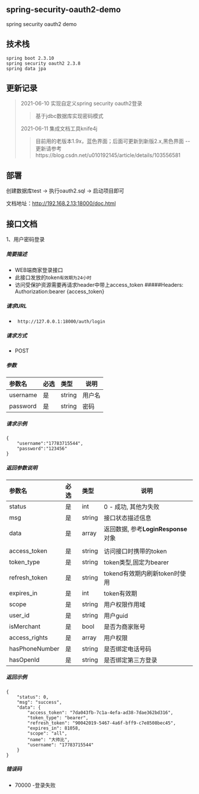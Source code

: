 ## spring-security-oauth2-demo
spring security oauth2 demo

## 技术栈
``` 
spring boot 2.3.10
spring security oauth2 2.3.8
spring data jpa
```

## 更新记录
> 2021-06-10 实现自定义spring security oauth2登录
>> 基于jdbc数据库实现密码模式
>
> 2021-06-11 集成文档工具knife4j
>> 目前用的老版本1.9x，蓝色界面；后面可更新到新版2.x,黑色界面 -- 更新请参考https://blog.csdn.net/u010192145/article/details/103556581

## 部署
创建数据库test -> 执行oauth2.sql  -> 启动项目即可

文档地址：http://192.168.2.13:18000/doc.html

## 接口文档
1、用户密码登录

##### 简要描述

- WEB端商家登录接口
- 此接口发放的token`有效期为24小时`
- 访问受保护资源需要再请求header中带上access_token
#####Headers:
Authorization:bearer {access_token}

##### 请求URL
- ` http://127.0.0.1:18000/auth/login`
  
##### 请求方式
- POST 

##### 参数

|参数名|必选|类型|说明|
|:----    |:---|:----- |-----   |
|username |是  |string |用户名   |
|password |是  |string | 密码    |

##### 请求示例 
```
{
    "username":"17783715544",
    "password":"123456"
}
```

##### 返回参数说明 

|参数名|必选|类型|说明|
|:----    |:---|:----- |-----   |
|status |是|int   |0 - 成功, 其他为失败 |
|msg|是|string|接口状态描述信息|
|data|是|array|返回数据, 参考**LoginResponse**对象|
|||||
|access_token|是|string|访问接口时携带的token|
|token_type|是|string|token类型,固定为bearer|
|refresh_token|是|string|tokend有效期内刷新token时使用|
|expires_in|是|int|token有效期|
|scope|是|string|用户权限作用域|
|user_id|是|string|用户guid|
|isMerchant|是|bool|是否为商家账号|
|access_rights|是|array|用户权限|
|hasPhoneNumber|是|string|是否绑定电话号码|
|hasOpenId|是|string|是否绑定第三方登录|

##### 返回示例 
``` 
{
    "status": 0,
    "msg": "success",
    "data": {
        "access_token": "7da043fb-7c1a-4efa-ad38-7dae362bd316",
        "token_type": "bearer",
        "refresh_token": "90042019-5467-4a6f-bff9-c7e8508bec45",
        "expires_in": 81058,
        "scope": "all",
        "name": "大帅比",
        "username": "17783715544"
    }
}
```
##### 错误码

- 70000 -登录失败


